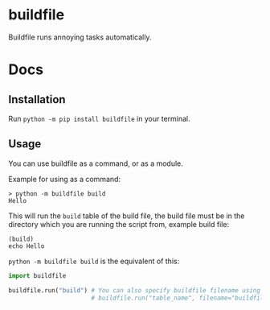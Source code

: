 # buildfile
Buildfile runs annoying tasks automatically.

# Docs

## Installation

Run `python -m pip install buildfile` in your terminal.

## Usage

You can use buildfile as a command, or as a module.

Example for using as a command:
```
> python -m buildfile build
Hello
```

This will run the `build` table of the build file, the build file must be in the directory which you are running the script from, example build file:

```
(build)
echo Hello
```

`python -m buildfile build` is the equivalent of this:

```py
import buildfile

buildfile.run("build") # You can also specify buildfile filename using
                       # buildfile.run("table_name", filename="buildfile_name")
```
